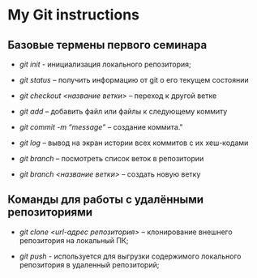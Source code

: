 # My Git instructions

## Базовые термены первого семинара

* *git init* - инициализация локального репозитория;

* *git status* – получить информацию от git о его текущем состоянии

* *git checkout <название ветки>* – переход к другой ветке

* *git add* – добавить файл или файлы к следующему коммиту

* *git commit -m “message”* – создание коммита."

* *git log* – вывод на экран истории всех коммитов с их хеш-кодами

* *git branch* – посмотреть список веток в репозитории

* *git branch <название ветки>* – создать новую ветку

## Команды для работы с удалёнными репозиториями

* *git clone <url-адрес репозитория>* – клонирование внешнего репозитория на  локальный ПК;

* *git push* - используется для выгрузки содержимого локального репозитория в удаленный репозиторий;

